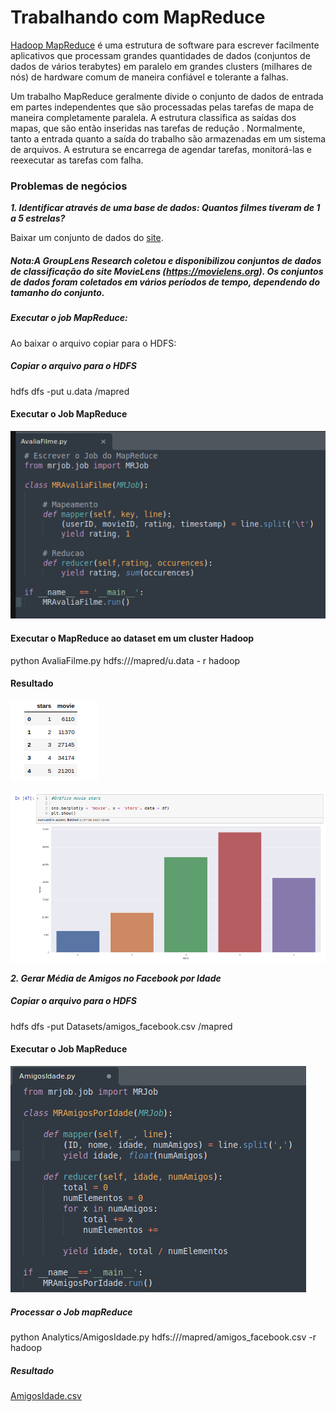 # Trabalhando com MapReduce

[Hadoop MapReduce](https://hadoop.apache.org/docs/r1.2.1/mapred_tutorial.html#Overview) é uma estrutura de software para escrever facilmente aplicativos que processam grandes quantidades de dados (conjuntos de dados de vários terabytes) em paralelo em grandes clusters (milhares de nós) de hardware comum de maneira confiável e tolerante a falhas.

Um trabalho MapReduce geralmente divide o conjunto de dados de entrada em partes independentes que são processadas pelas tarefas de mapa de maneira completamente paralela. A estrutura classifica as saídas dos mapas, que são então inseridas nas tarefas de redução . Normalmente, tanto a entrada quanto a saída do trabalho são armazenadas em um sistema de arquivos. A estrutura se encarrega de agendar tarefas, monitorá-las e reexecutar as tarefas com falha.


### Problemas de negócios

***1. Identificar através de uma base de dados: Quantos filmes tiveram de 1 a 5 estrelas?***

Baixar um conjunto de dados do [site](https://grouplens.org/datasets/movielens/). 

##### Nota:A GroupLens Research coletou e disponibilizou conjuntos de dados de classificação do site MovieLens (https://movielens.org). Os conjuntos de dados foram coletados em vários períodos de tempo, dependendo do tamanho do conjunto.

##### Executar o job MapReduce:

Ao baixar o arquivo copiar para o HDFS:

##### Copiar o arquivo para o HDFS 
hdfs dfs -put u.data /mapred

#### Executar o Job MapReduce

![job_mapreduce](img/job_mapreduce.png)

#### Executar o MapReduce ao dataset em um cluster Hadoop

python AvaliaFilme.py hdfs:///mapred/u.data - r hadoop

#### Resultado 
![resultado_stars](img/result_stars.png)

![resultado_grafico](img/result_movie.png)

***2. Gerar Média de Amigos no Facebook por Idade***

##### Copiar o arquivo para o HDFS
hdfs dfs -put Datasets/amigos_facebook.csv /mapred

#### Executar o Job MapReduce
![amigos_idade](img/AmigosIdade.png)

##### Processar o Job mapReduce
python Analytics/AmigosIdade.py hdfs:///mapred/amigos_facebook.csv -r hadoop

##### Resultado 
[AmigosIdade.csv](https://github.com/vpaula07/engenharia_de_dados/blob/main/mapreduce/AmigosIdade.csv)
